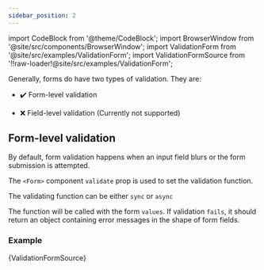 ```yaml
---
sidebar_position: 2
---
```


import CodeBlock from '@theme/CodeBlock';
import BrowserWindow from '@site/src/components/BrowserWindow';
import ValidationForm from '@site/src/examples/ValidationForm';
import ValidationFormSource from '!!raw-loader!@site/src/examples/ValidationForm';

Generally, forms do have two types of validation. They are:

- ✔️ Form-level validation

- ❌ Field-level validation (Currently not supported)

## Form-level validation

By default, form validation happens when an input field blurs or the form submission is attempted.

The `<Form>` component `validate` prop is used to set the validation function.

The validating function can be either `sync` or `async`

The function will be called with the form `values`. If validation `fails`, it should return an object containing error messages in the shape of form fields.

### Example

<CodeBlock className="language-jsx">{ValidationFormSource}</CodeBlock>

<BrowserWindow>
  <ValidationForm />
</BrowserWindow>
